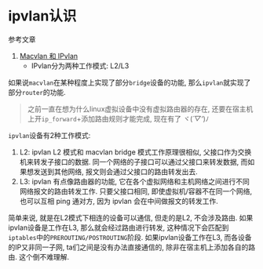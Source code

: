 # ipvlan认识

参考文章

1. [Macvlan 和 IPvlan](https://www.cnblogs.com/menkeyi/p/11374023.html)
    - IPvlan分为两种工作模式: L2/L3

如果说`macvlan`在某种程度上实现了部分`bridge`设备的功能, 那么`ipvlan`就实现了部分`router`的功能.

> 之前一直在想为什么linux虚拟设备中没有虚拟路由器的存在, 还要在宿主机上开`ip_forward`+添加路由规则才能完成, 现在有了 ヾ(*´▽‘*)ﾉ

`ipvlan`设备有2种工作模式:

1. L2: ipvlan L2 模式和 macvlan bridge 模式工作原理很相似, 父接口作为交换机来转发子接口的数据. 同一个网络的子接口可以通过父接口来转发数据, 而如果想发送到其他网络, 报文则会通过父接口的路由转发出去. 
2. L3: ipvlan 有点像路由器的功能, 它在各个虚拟网络和主机网络之间进行不同网络报文的路由转发工作. 只要父接口相同, 即使虚拟机/容器不在同一个网络, 也可以互相 ping 通对方, 因为 ipvlan 会在中间做报文的转发工作. 

简单来说, 就是在L2模式下相连的设备可以通信, 但走的是L2, 不会涉及路由. 如果ipvlan设备是工作在L3, 那么就会经过路由进行转发, 这种情况下会匹配到`iptables`中的`PREROUTING/POSTROUTING`阶段. 如果ipvlan设备工作在L3, 而各设备的IP又非同一子网, ta们之间是没有办法直接通信的, 除非在宿主机上添加各自的路由. 这个倒不难理解.

